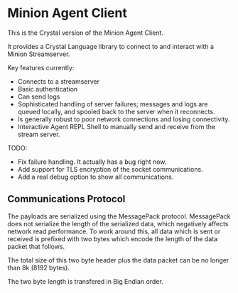 # Minion Agent Client

This is the Crystal version of the Minion Agent Client.

It provides a Crystal Language library to connect to and interact with a Minion Streamserver.

Key features currently:

* Connects to a streamserver
* Basic authentication
* Can send logs
* Sophisticated handling of server failures; messages and logs are queued locally, and spooled back to the server when it reconnects.
* Is generally robust to poor network connections and losing connectivity.
* Interactive Agent REPL Shell to manually send and receive from the stream server.

TODO:

* Fix failure handling. It actually has a bug right now.
* Add support for TLS encryption of the socket communications.
* Add a real debug option to show all communications.

## Communications Protocol

The payloads are serialized using the MessagePack protocol.  MessagePack does
not serialize the length of the serialized data, which negatively affects
network read performance. To work around this, all data which is sent or
received is prefixed with two bytes which encode the length of the data packet
that follows.

The total size of this two byte header plus the data packet can be no longer
than 8k (8192 bytes).

The two byte length is transfered in Big Endian order.
